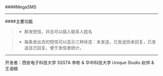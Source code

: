 ####MegaSMS

***

####主要功能


>*  群发短信，并且可以插入联系人姓名

>*  每条发出去的短信可以显示三种状态：未发送，已发送但未回复，已发送且已回复。便于发信者统计。

***

开发者：西安电子科技大学 SSSTA 李彬 & 华中科技大学 Unique Studio 赵帅 & 王语嫣
